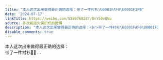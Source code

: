 ```yaml
---
title: "本人这次出来做得最正确的选择：带了一件衬衫\U0001FAF0\U0001F3FB"
date: '2024-07-17'
linkTitle: https://weibo.com/5286768287/OnYS0vQNu
source: 多次婉拒久保织织的微博
description: "本人这次出来做得最正确的选择：<br>带了一件衬衫\U0001FAF0\U0001F3FB  ..."
disable_comments: true
---
```

本人这次出来做得最正确的选择：<br>带了一件衬衫🫰🏻  ...